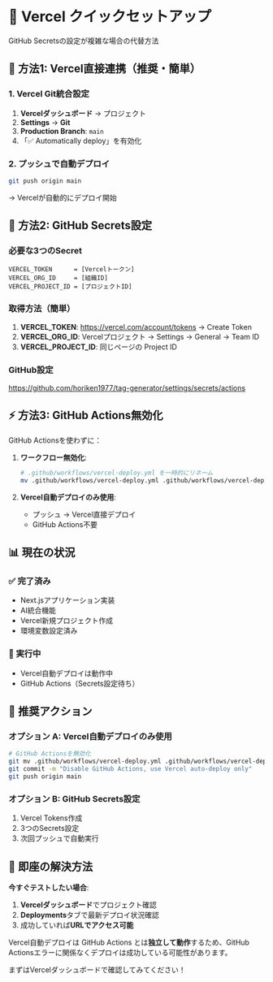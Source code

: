 # 🚀 Vercel クイックセットアップ

GitHub Secretsの設定が複雑な場合の代替方法

## 🎯 方法1: Vercel直接連携（推奨・簡単）

### 1. Vercel Git統合設定
1. **Vercelダッシュボード** → プロジェクト
2. **Settings** → **Git**
3. **Production Branch**: `main`
4. 「✅ Automatically deploy」を有効化

### 2. プッシュで自動デプロイ
```bash
git push origin main
```
→ Vercelが自動的にデプロイ開始

## 🔧 方法2: GitHub Secrets設定

### 必要な3つのSecret
```
VERCEL_TOKEN      = [Vercelトークン]
VERCEL_ORG_ID     = [組織ID] 
VERCEL_PROJECT_ID = [プロジェクトID]
```

### 取得方法（簡単）
1. **VERCEL_TOKEN**: https://vercel.com/account/tokens → Create Token
2. **VERCEL_ORG_ID**: Vercelプロジェクト → Settings → General → Team ID
3. **VERCEL_PROJECT_ID**: 同じページの Project ID

### GitHub設定
https://github.com/horiken1977/tag-generator/settings/secrets/actions

## ⚡ 方法3: GitHub Actions無効化

GitHub Actionsを使わずに：

1. **ワークフロー無効化**:
   ```bash
   # .github/workflows/vercel-deploy.yml を一時的にリネーム
   mv .github/workflows/vercel-deploy.yml .github/workflows/vercel-deploy.yml.disabled
   ```

2. **Vercel自動デプロイのみ使用**:
   - プッシュ → Vercel直接デプロイ
   - GitHub Actions不要

## 📊 現在の状況

### ✅ 完了済み
- Next.jsアプリケーション実装
- AI統合機能
- Vercel新規プロジェクト作成
- 環境変数設定済み

### 🔄 実行中
- Vercel自動デプロイは動作中
- GitHub Actions（Secrets設定待ち）

## 🎯 推奨アクション

### オプション A: Vercel自動デプロイのみ使用
```bash
# GitHub Actionsを無効化
git mv .github/workflows/vercel-deploy.yml .github/workflows/vercel-deploy.yml.disabled
git commit -m "Disable GitHub Actions, use Vercel auto-deploy only"
git push origin main
```

### オプション B: GitHub Secrets設定
1. Vercel Tokens作成
2. 3つのSecrets設定
3. 次回プッシュで自動実行

## 🚀 即座の解決方法

**今すぐテストしたい場合**:

1. **Vercelダッシュボード**でプロジェクト確認
2. **Deployments**タブで最新デプロイ状況確認
3. 成功していれば**URLでアクセス可能**

Vercel自動デプロイは GitHub Actions とは**独立して動作**するため、GitHub Actionsエラーに関係なくデプロイは成功している可能性があります。

まずはVercelダッシュボードで確認してみてください！